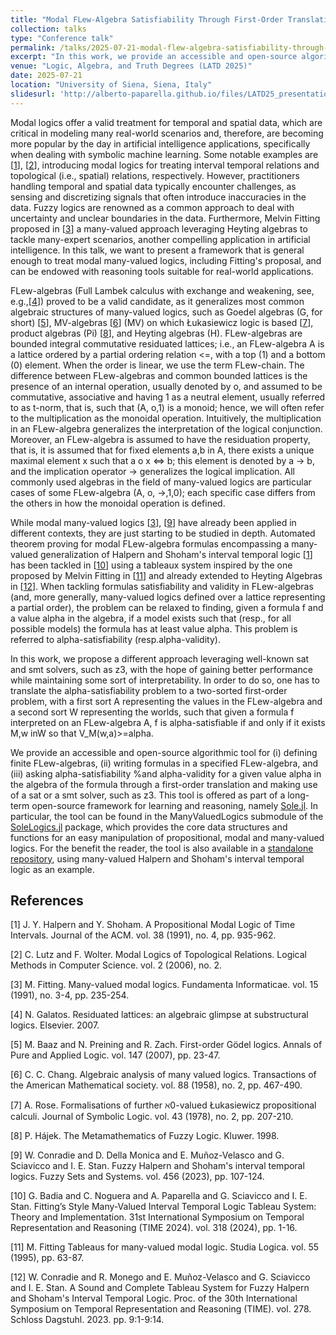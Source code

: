 ```yaml
---
title: "Modal FLew-Algebra Satisfiability Through First-Order Translation"
collection: talks
type: "Conference talk"
permalink: /talks/2025-07-21-modal-flew-algebra-satisfiability-through-first-order-translation
excerpt: "In this work, we provide an accessible and open-source algorithmic tool for (i) defining finite FLew-algebras, (ii) writing formulas in a specified FLew-algebra, and (iii) asking alpha-satisfiability and alpha-validity for a given value alpha in the algebra of the formula through a first-order translation and making use of a sat or a smt solver, such as z3."
venue: "Logic, Algebra, and Truth Degrees (LATD 2025)"
date: 2025-07-21
location: "University of Siena, Siena, Italy"
slidesurl: 'http://alberto-paparella.github.io/files/LATD25_presentation.pdf'
---
```


Modal logics offer a valid treatment for temporal and spatial data, which are critical in modeling many real-world scenarios and, therefore, are becoming more popular by the day in artificial intelligence applications, specifically when dealing with symbolic machine learning. Some notable examples are [[1](#1)], [[2](#2)], introducing modal logics for treating interval temporal relations and topological (i.e., spatial) relations, respectively. However, practitioners handling temporal and spatial data typically encounter challenges, as sensing and discretizing signals that often introduce inaccuracies in the data. Fuzzy logics are renowned as a common approach to deal with uncertainty and unclear boundaries in the data. Furthermore, Melvin Fitting proposed in [[3](#3)] a many-valued approach leveraging Heyting algebras to tackle many-expert scenarios, another compelling application in artificial intelligence. In this talk, we want to present a framework that is general enough to treat modal many-valued logics, including Fitting's proposal, and can be endowed with reasoning tools suitable for real-world applications.

FLew-algebras (Full Lambek calculus with exchange and weakening, see, e.g.,[[4](#4)]) proved to be a valid candidate, as it generalizes most common algebraic structures of many-valued logics, such as Goedel algebras (G, for short) [[5](#5)], MV-algebras [[6](#6)] (MV) on which Łukasiewicz logic is based [[7](#7)], product algebras (Pi) [[8](#8)], and Heyting algebras (H).
FLew-algebras are bounded integral commutative residuated lattices; i.e., an FLew-algebra A is a lattice ordered by a partial ordering relation <=, with a top (1) and a bottom (0) element. When the order is linear, we use the term FLew-chain. The difference between FLew-algebras and common bounded lattices is the presence of an internal operation, usually denoted by  o, and assumed to be commutative, associative and having 1 as a neutral element, usually referred to as t-norm, that is, such that (A,  o,1) is a monoid; hence, we will often refer to the multiplication as the monoidal operation. Intuitively, the multiplication in an FLew-algebra generalizes the interpretation of the logical conjunction. Moreover, an FLew-algebra is assumed to have the residuation property, that is, it is assumed that for fixed elements a,b in A, there exists a unique maximal element x such that a o x <=> b; this element is denoted by a -> b, and the implication operator  -> generalizes the logical implication. All commonly used algebras in the field of many-valued logics are particular cases of some FLew-algebra (A, o, ->,1,0); each specific case differs from the others in how the monoidal operation is defined. 

While modal many-valued logics [[3](#3)], [[9](#9)] have already been applied in different contexts, they are just starting to be studied in depth.
Automated theorem proving for modal FLew-algebra formulas encompassing a many-valued generalization of Halpern and Shoham's interval temporal logic [[1](#1)] has been tackled in [[10](#10)] using a tableaux system inspired by the one proposed by Melvin Fitting in [[11](#11)] and already extended to Heyting Algebras in [[12](#12)].
When tackling formulas satisfiability and validity in FLew-algebras (and, more generally, many-valued logics defined over a lattice representing a partial order), the problem can be relaxed to finding, given a formula  f and a value alpha in the algebra, if a model exists such that (resp., for all possible models) the formula has at least value alpha. This problem is referred to alpha-satisfiability (resp.alpha-validity).

In this work, we propose a different approach leveraging well-known sat and smt solvers, such as z3, with the hope of gaining better performance while maintaining some sort of interpretability. In order to do so, one has to translate the alpha-satisfiability problem to a two-sorted first-order problem, with a first sort A representing the values in the FLew-algebra and a second sort W representing the worlds, such that given a formula  f interpreted on an FLew-algebra A,  f is alpha-satisfiable if and only if it exists M,w inW so that V_M(w,a)>=alpha.

We provide an accessible and open-source algorithmic tool for (i) defining finite FLew-algebras, (ii) writing formulas in a specified FLew-algebra, and (iii) asking alpha-satisfiability %and alpha-validity
for a given value alpha in the algebra of the formula through a first-order translation and making use of a sat or a smt solver, such as z3. This tool is offered as part of a long-term open-source framework for learning and reasoning, namely [Sole.jl](https://github.com/aclai-lab/Sole.jl). In particular, the tool can be found in the ManyValuedLogics submodule of the [SoleLogics.jl](https://github.com/aclai-lab/SoleLogics.jl) package, which provides the core data structures and functions for an easy manipulation of propositional, modal and many-valued logics. For the benefit the reader, the tool is also available in a [standalone repository](https://github.com/aclai-lab/LATD2025b), using many-valued Halpern and Shoham's interval temporal logic as an example.

## References
<a id="1">[1]</a> 
J. Y. Halpern and Y. Shoham.
A Propositional Modal Logic of Time Intervals.
Journal of the ACM.
vol. 38 (1991), no. 4, pp. 935-962.

<a id="2">[2]</a> 
C. Lutz and F. Wolter.
Modal Logics of Topological Relations.
Logical Methods in Computer Science.
vol. 2 (2006), no. 2.

<a id="3">[3]</a> 
M. Fitting.
Many-valued modal logics.
Fundamenta Informaticae.
vol. 15 (1991), no. 3-4, pp. 235-254.

<a id="4">[4]</a> 
N. Galatos.
Residuated lattices: an algebraic glimpse at substructural logics.
Elsevier.
2007.

<a id="5">[5]</a> 
M. Baaz and N. Preining and R. Zach.
First-order Gödel logics.
Annals of Pure and Applied Logic.
vol. 147 (2007), pp. 23-47.

<a id="6">[6]</a> 
C. C. Chang.
Algebraic analysis of many valued logics.
Transactions of the American Mathematical society.
vol. 88 (1958), no. 2, pp. 467-490.

<a id="7">[7]</a> 
A. Rose.
Formalisations of further ℵ0-valued Łukasiewicz propositional calculi.
Journal of Symbolic Logic.
vol. 43 (1978), no. 2, pp. 207-210.

<a id="8">[8]</a> 
P. Hájek.
The Metamathematics of Fuzzy Logic.
Kluwer.
1998.

<a id="9">[9]</a> 
W. Conradie and D. Della Monica and E. Muñoz-Velasco and G. Sciavicco and I. E. Stan.
Fuzzy Halpern and Shoham's interval temporal logics.
Fuzzy Sets and Systems.
vol. 456 (2023), pp. 107-124.

<a id="10">[10]</a> 
G. Badia and C. Noguera and A. Paparella and G. Sciavicco and I. E. Stan.
Fitting’s Style Many-Valued Interval Temporal Logic Tableau System: Theory and Implementation.
31st International Symposium on Temporal Representation and Reasoning (TIME 2024).
vol. 318 (2024), pp. 1-16.

<a id="11">[11]</a> 
M. Fitting
Tableaus for many-valued modal logic.
Studia Logica.
vol. 55 (1995), pp. 63-87.

<a id="12">[12]</a> 
W. Conradie and R. Monego and E. Muñoz-Velasco and G. Sciavicco and I. E. Stan.
A Sound and Complete Tableau System for Fuzzy Halpern and Shoham's Interval Temporal Logic.
Proc. of the 30th International Symposium on Temporal Representation and Reasoning (TIME).
vol. 278.
Schloss Dagstuhl.
2023.
pp. 9:1-9:14.
